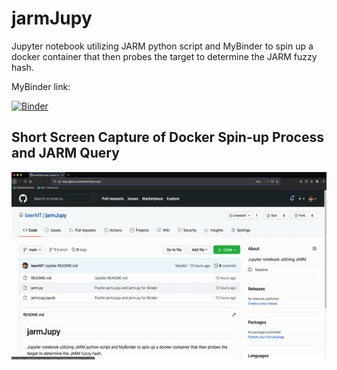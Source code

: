 # jarmJupy
Jupyter notebook utilizing JARM python script and MyBinder to spin up a docker container that then probes the target to determine the JARM fuzzy hash.


MyBinder link:

[![Binder](https://mybinder.org/badge_logo.svg)](https://mybinder.org/v2/gh/beerMT/jarmJupy/main)

## Short Screen Capture of Docker Spin-up Process and JARM Query
<img src="./jarmJupy.gif" alt="Sample JARM Query" height="300">
